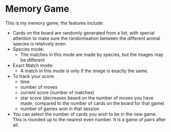 # Memory Game

This is my memory game, the features include:

- Cards on the board are randomly generated from a list, with special attention to make sure the randomisation between the different animal species is relatively even.
- Species mode:
	- The matches in this mode are made by species, but the images may be different
- Exact Match mode: 
	- A match in this mode is only if the image is exactly the same.
- To track your score:
	- time
	- number of moves
	- current score (number of matches)
	- star score (decreases based on the number of moves you have made, compared to the number of cards on the board for that game)
	- number of games won in that session
- You can select the number of cards you wish to be in the new game. This is rounded up to the nearest even number. It is a game of pairs after all.
